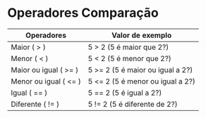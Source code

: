 # Operadores Comparação

Operadores             | Valor de exemplo
---------------------- | ------
Maior ( > )            | 5 > 2 (5 é maior que 2?)
Menor ( < )            | 5 < 2 (5 é menor que 2?)
Maior ou igual ( >= )  | 5 >= 2 (5 é maior ou igual a 2?)
Menor ou igual ( <= )  | 5 <= 2 (5 é menor ou igual a 2?)
Igual ( == )           | 5 == 2 (5 é igual a 2?)
Diferente ( != )       | 5 != 2 (5 é diferente de 2?)
